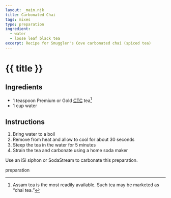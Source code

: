 ```yaml
---
layout: _main.njk
title: Carbonated Chai
tags: mixes
type: preparation
ingredient:
  - water
  - loose leaf black tea
excerpt: Recipe for Smuggler's Cove carbonated chai (spiced tea)
---
```


<!-- markdownlint-disable MD025 -->
# {{ title }}
<!-- markdownlint-enable MD025 -->

## Ingredients

* 1 teaspoon Premium or Gold <abbr title="crush, tear, curl"><a href="https://www.seriouseats.com/chai-recipe-8364307#toc-select-brew-how-to-choose-the-best-type-of-tea-for-chai black tea leaves" target="_blank" rel="external noopener">CTC</a></abbr> tea[^1]
* 1 cup water

[^1]: <span data-pagefind-filter="Ingredient">Assam tea</span> is the most readily available. Such tea may be marketed as <q>chai tea.</q>

## Instructions

1. Bring water to a boil
2. Remove from heat and allow to cool for about 30 seconds
3. Steep the tea in the water for 5 minutes
4. Strain the tea and carbonate using a home soda maker

<tiki-callout type="tip">

  Use an iSi siphon or SodaStream to carbonate this preparation.

</tiki-callout>

<div
  class="sr-only"
  data-cat[0]="Preparation"
  data-ingredient[0]="Water"
  data-ingredient[1]="Tea, black, loose leaf (CTC)"
  data-pagefind-filter="
    Category[data-cat[0]],
    Ingredient[data-ingredient[0]],
    Ingredient[data-ingredient[1]],
    Pantry[data-ingredient[0]],
    Pantry[data-ingredient[1]]

  "
>
</div>

<div class="keywords" aria-hidden>preparation</div>
